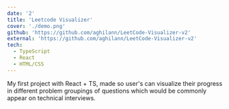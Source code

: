 ```yaml
---
date: '2'
title: 'Leetcode Visualizer'
cover: './demo.png'
github: 'https://github.com/aghilann/LeetCode-Visualizer-v2'
external: 'https://github.com/aghilann/LeetCode-Visualizer-v2'
tech:
  - TypeScript
  - React
  - HTML/CSS
---
```


My first project with React + TS, made so user's can visualize their progress in different problem groupings of questions which would be commonly appear on technical interviews.
